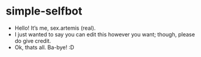# simple-selfbot
- Hello! It’s me, sex.artemis (real).
- I just wanted to say you can edit this however you want; though, please do give credit.
- Ok, thats all. Ba-bye! :D
